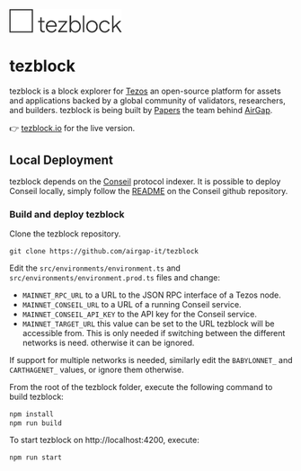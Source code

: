 <img src="./src/assets/img/tezblock-logo.png" width="200px">

# tezblock

tezblock is a block explorer for [Tezos](https://tezos.com) an open-source platform for assets and applications backed by a global community of validators, researchers, and builders. tezblock is being built by [Papers](https://papers.ch/en) the team behind [AirGap](https://airgap.it).

👉 [tezblock.io](https://tezblock.io) for the live version.

## Local Deployment

tezblock depends on the [Conseil](https://github.com/Cryptonomic/Conseil) protocol indexer. It is possible to deploy Conseil locally, simply follow the [README](https://github.com/Cryptonomic/Conseil/blob/master/README.md) on the Conseil github repository.

### Build and deploy tezblock

Clone the tezblock repository.

    git clone https://github.com/airgap-it/tezblock

Edit the `src/environments/environment.ts` and `src/environments/environment.prod.ts` files and change:

* `MAINNET_RPC_URL` to a URL to the JSON RPC interface of a Tezos node.
* `MAINNET_CONSEIL_URL` to a URL of a running Conseil service.
* `MAINNET_CONSEIL_API_KEY` to the API key for the Conseil service.
* `MAINNET_TARGET_URL` this value can be set to the URL tezblock will be accessible from. This is only needed if switching between the different networks is need. otherwise it can be ignored.

If support for multiple networks is needed, similarly edit the `BABYLONNET_` and `CARTHAGENET_` values, or ignore them otherwise.

From the root of the tezblock folder, execute the following command to build tezblock:

    npm install
    npm run build

To start tezblock on http://localhost:4200, execute:

    npm run start
